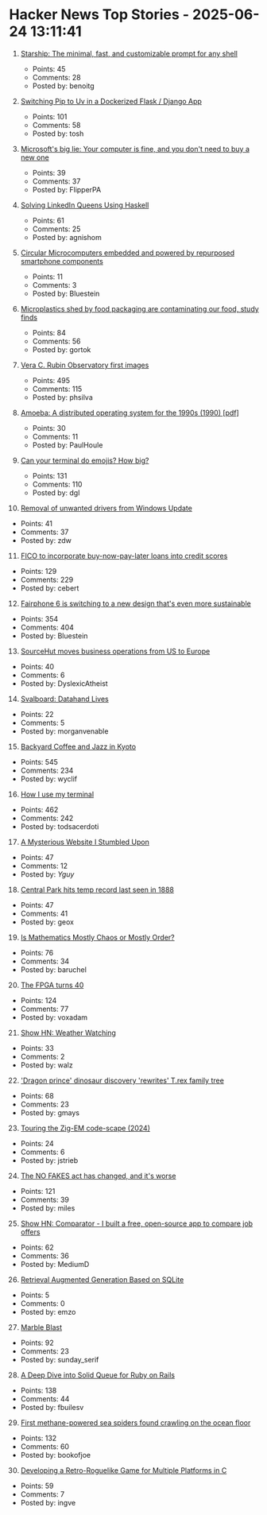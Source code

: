 # Hacker News Top Stories - 2025-06-24 13:11:41

1. [Starship: The minimal, fast, and customizable prompt for any shell](https://starship.rs/)
   - Points: 45
   - Comments: 28
   - Posted by: benoitg

2. [Switching Pip to Uv in a Dockerized Flask / Django App](https://nickjanetakis.com/blog/switching-pip-to-uv-in-a-dockerized-flask-or-django-app)
   - Points: 101
   - Comments: 58
   - Posted by: tosh

3. [Microsoft's big lie: Your computer is fine, and you don't need to buy a new one](https://technical.ly/civic-news/windows-11-upgrade-myth-old-pcs-still-work/)
   - Points: 39
   - Comments: 37
   - Posted by: FlipperPA

4. [Solving LinkedIn Queens Using Haskell](https://imiron.io/post/linkedin-queens/)
   - Points: 61
   - Comments: 25
   - Posted by: agnishom

5. [Circular Microcomputers embedded and powered by repurposed smartphone components](https://citronics.eu/)
   - Points: 11
   - Comments: 3
   - Posted by: Bluestein

6. [Microplastics shed by food packaging are contaminating our food, study finds](https://www.cnn.com/2025/06/24/health/microplastics-food-packaging-study-wellness)
   - Points: 84
   - Comments: 56
   - Posted by: gortok

7. [Vera C. Rubin Observatory first images](https://rubinobservatory.org/news/rubin-first-look/cosmic-treasure-chest)
   - Points: 495
   - Comments: 115
   - Posted by: phsilva

8. [Amoeba: A distributed operating system for the 1990s (1990) [pdf]](https://www.cs.cornell.edu/home/rvr/papers/Amoeba1990s.pdf)
   - Points: 30
   - Comments: 11
   - Posted by: PaulHoule

9. [Can your terminal do emojis? How big?](https://dgl.cx/2025/06/can-your-terminal-do-emojis)
   - Points: 131
   - Comments: 110
   - Posted by: dgl

10. [Removal of unwanted drivers from Windows Update](https://techcommunity.microsoft.com/blog/hardwaredevcenter/removal-of-unwanted-drivers-from-windows-update/4425647)
   - Points: 41
   - Comments: 37
   - Posted by: zdw

11. [FICO to incorporate buy-now-pay-later loans into credit scores](https://www.axios.com/2025/06/23/fico-credit-scores-bnpl-buy-now-pay-later)
   - Points: 129
   - Comments: 229
   - Posted by: cebert

12. [Fairphone 6 is switching to a new design that's even more sustainable](https://www.androidcentral.com/phones/fairphone-6-official-render-leaks-showcase-its-sustainable-design)
   - Points: 354
   - Comments: 404
   - Posted by: Bluestein

13. [SourceHut moves business operations from US to Europe](https://lists.sr.ht/~sircmpwn/sr.ht-dev/patches/60282)
   - Points: 40
   - Comments: 6
   - Posted by: DyslexicAtheist

14. [Svalboard: Datahand Lives](https://svalboard.com/)
   - Points: 22
   - Comments: 5
   - Posted by: morganvenable

15. [Backyard Coffee and Jazz in Kyoto](https://thedeletedscenes.substack.com/p/backyard-coffee-and-jazz-in-kyoto)
   - Points: 545
   - Comments: 234
   - Posted by: wyclif

16. [How I use my terminal](https://jyn.dev/how-i-use-my-terminal/)
   - Points: 462
   - Comments: 242
   - Posted by: todsacerdoti

17. [A Mysterious Website I Stumbled Upon](https://www.sbnation.com/a/17776-football)
   - Points: 47
   - Comments: 12
   - Posted by: _Yguy_

18. [Central Park hits temp record last seen in 1888](https://www.cnn.com/2025/06/23/weather/heat-dome-midwest-east-coast-climate)
   - Points: 47
   - Comments: 41
   - Posted by: geox

19. [Is Mathematics Mostly Chaos or Mostly Order?](https://www.quantamagazine.org/is-mathematics-mostly-chaos-or-mostly-order-20250620/)
   - Points: 76
   - Comments: 34
   - Posted by: baruchel

20. [The FPGA turns 40](https://www.adiuvoengineering.com/post/the-fpga-turns-40)
   - Points: 124
   - Comments: 77
   - Posted by: voxadam

21. [Show HN: Weather Watching](https://walzr.com/weather-watching)
   - Points: 33
   - Comments: 2
   - Posted by: walz

22. ['Dragon prince' dinosaur discovery 'rewrites' T.rex family tree](https://www.bbc.com/news/articles/cy8dzv3vp5jo)
   - Points: 68
   - Comments: 23
   - Posted by: gmays

23. [Touring the Zig-EM code-scape (2024)](https://zigem.openem.org/post-003/)
   - Points: 24
   - Comments: 6
   - Posted by: jstrieb

24. [The NO FAKES act has changed, and it's worse](https://www.eff.org/deeplinks/2025/06/no-fakes-act-has-changed-and-its-so-much-worse)
   - Points: 121
   - Comments: 39
   - Posted by: miles

25. [Show HN: Comparator - I built a free, open-source app to compare job offers](https://comparator-one.vercel.app/)
   - Points: 62
   - Comments: 36
   - Posted by: MediumD

26. [Retrieval Augmented Generation Based on SQLite](https://github.com/ggozad/haiku.rag)
   - Points: 5
   - Comments: 0
   - Posted by: emzo

27. [Marble Blast](https://marbleblast.vaniverse.io/)
   - Points: 92
   - Comments: 23
   - Posted by: sunday_serif

28. [A Deep Dive into Solid Queue for Ruby on Rails](https://blog.appsignal.com/2025/06/18/a-deep-dive-into-solid-queue-for-ruby-on-rails.html)
   - Points: 138
   - Comments: 44
   - Posted by: fbuilesv

29. [First methane-powered sea spiders found crawling on the ocean floor](https://www.cnn.com/2025/06/17/science/spiders-deep-sea-methane-new-species)
   - Points: 132
   - Comments: 60
   - Posted by: bookofjoe

30. [Developing a Retro-Roguelike Game for Multiple Platforms in C](https://retrogamecoders.com/roguelike-multiplatform/)
   - Points: 59
   - Comments: 7
   - Posted by: ingve

